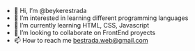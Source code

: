 - 👋 Hi, I’m @beykerestrada
- 👀 I’m interested in learning different programming languages
- 🌱 I’m currently learning HTML, CSS, Javascript
- 💞️ I’m looking to collaborate on FrontEnd proyects
- 📫 How to reach me bestrada.web@gmail.com

<!---
beykerestrada/beykerestrada is a ✨ special ✨ repository because its `README.md` (this file) appears on your GitHub profile.
You can click the Preview link to take a look at your changes.
--->
